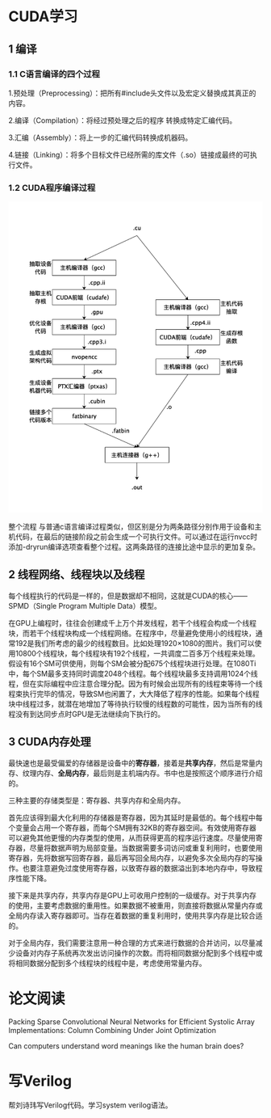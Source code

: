 # CUDA学习

## 1 编译

### 1.1 C语言编译的四个过程

1.预处理（Preprocessing）：把所有#include头文件以及宏定义替换成其真正的内容。

2.编译（Compilation）：将经过预处理之后的程序 转换成特定汇编代码。

3.汇编（Assembly）：将上一步的汇编代码转换成机器码。

4.链接（Linking）：将多个目标文件已经所需的库文件（.so）链接成最终的可执行文件。

### 1.2 CUDA程序编译过程

![](./nvcc.jpg)

整个流程 与普通c语言编译过程类似，但区别是分为两条路径分别作用于设备和主机代码，在最后的链接阶段之前会生成一个可执行文件。可以通过在运行nvcc时添加-dryrun编译选项查看整个过程。这两条路径的连接比途中显示的更加复杂。



## 2 线程网络、线程块以及线程

每个线程执行的代码是一样的，但是数据却不相同，这就是CUDA的核心——SPMD（Single Program Multiple Data）模型。

在GPU上编程时，往往会创建成千上万个并发线程，若干个线程会构成一个线程块，而若干个线程块构成一个线程网络。在程序中，尽量避免使用小的线程块，通常192是我们所考虑的最少的线程数目。比如处理1920×1080的图片。我们可以使用10800个线程块，每个线程块有192个线程，一共调度二百多万个线程来处理。假设有16个SM可供使用，则每个SM会被分配675个线程块进行处理。在1080Ti中，每个SM最多支持同时调度2048个线程。每个线程块最多支持调用1024个线程，但在实际编程中应注意合理分配。因为有时候会出现所有的线程束等待一个线程束执行完毕的情况，导致SM也闲置了，大大降低了程序的性能。如果每个线程块中线程过多，就潜在地增加了等待执行较慢的线程数的可能性，因为当所有的线程没有到达同步点时GPU是无法继续向下执行的。





## 3 CUDA内存处理

最快速也是最受偏爱的存储器是设备中的**寄存器**，接着是**共享内存**，然后是常量内存、纹理内存、**全局内存**，最后则是主机端内存。书中也是按照这个顺序进行介绍的。

三种主要的存储类型是：寄存器、共享内存和全局内存。

首先应该得到最大化利用的存储器是寄存器，因为其延时是最低的。每个线程中每个变量会占用一个寄存器，而每个SM拥有32KB的寄存器空间。有效使用寄存器可以避免其他更慢的内存类型的使用，从而获得更高的程序运行速度。尽量使用寄存器，尽量将数据声明为局部变量。当数据需要多词访问或重复利用时，也要使用寄存器，先将数据写回寄存器，最后再写回全局内存，以避免多次全局内存的写操作。也要注意避免过度使用寄存器，以致寄存器的数据溢出到本地内存中，导致程序性能下降。

接下来是共享内存，共享内存是GPU上可收用户控制的一级缓存。对于共享内存的使用，主要考虑数据的重用性。如果数据不被重用，则直接将数据从常量内存或全局内存读入寄存器即可。当存在着数据的重复利用时，使用共享内存是比较合适的。

对于全局内存，我们需要注意用一种合理的方式来进行数据的合并访问，以尽量减少设备对内存子系统再次发出访问操作的次数。而将相同数据分配到多个线程中或将相同数据分配到多个线程块的线程中是，考虑使用常量内存。

# 论文阅读

Packing Sparse Convolutional Neural Networks for Efficient Systolic Array Implementations: Column Combining Under Joint Optimization

Can computers understand word meanings like the human brain does?


# 写Verilog

帮刘诗玮写Verilog代码。学习system verilog语法。
